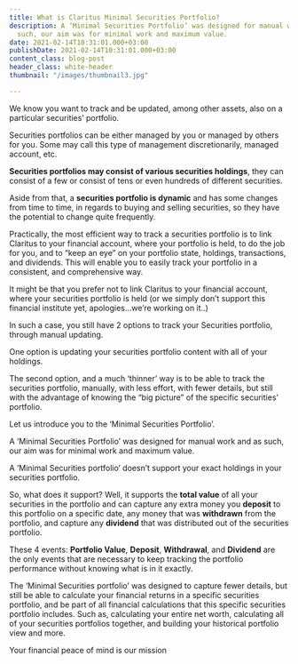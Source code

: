 ```yaml
---
title: What is Claritus Minimal Securities Portfolio?
description: A ‘Minimal Securities Portfolio’ was designed for manual work and as
  such, our aim was for minimal work and maximum value.
date: 2021-02-14T10:31:01.000+03:00
publishDate: 2021-02-14T10:31:01.000+03:00
content_class: blog-post
header_class: white-header
thumbnail: "/images/thumbnail3.jpg"

---
```

We know you want to track and be updated, among other assets, also on a particular securities’ portfolio.

Securities portfolios can be either managed by you or managed by others for you. Some may call this type of management discretionarily, managed account, etc.

**Securities portfolios may consist of various securities holdings**, they can consist of a few or consist of tens or even hundreds of different securities.

Aside from that, a **securities portfolio is dynamic** and has some changes from time to time, in regards to buying and selling securities, so they have the potential to change quite frequently.

Practically, the most efficient way to track a securities portfolio is to link Claritus to your financial account, where your portfolio is held, to do the job for you, and to “keep an eye” on your portfolio state, holdings, transactions, and dividends. This will enable you to easily track your portfolio in a consistent, and comprehensive way.

It might be that you prefer not to link Claritus to your financial account, where your securities portfolio is held (or we simply don’t support this financial institute yet, apologies…we’re working on it..)

In such a case, you still have 2 options to track your Securities portfolio, through manual updating.

One option is updating your securities portfolio content with all of your holdings.

The second option, and a much ‘thinner’ way is to be able to track the securities portfolio, manually, with less effort, with fewer details, but still with the advantage of knowing the “big picture” of the specific securities’ portfolio.

Let us introduce you to the ‘Minimal Securities Portfolio’.

A ‘Minimal Securities Portfolio’ was designed for manual work and as such, our aim was for minimal work and maximum value.

A ‘Minimal Securities portfolio’ doesn’t support your exact holdings in your securities portfolio.

So, what does it support? Well, it supports the **total value** of all your securities in the portfolio and can capture any extra money you **deposit** to this portfolio on a specific date, any money that was **withdrawn** from the portfolio, and capture any **dividend** that was distributed out of the securities portfolio.

These 4 events: **Portfolio Value**, **Deposit**, **Withdrawal**, and **Dividend** are the only events that are necessary to keep tracking the portfolio performance without knowing what is in it exactly.

The  ‘Minimal Securities portfolio’ was designed to capture fewer details, but still be able to calculate your financial returns in a  specific securities portfolio, and be part of all financial calculations that this specific securities portfolio includes.  Such as, calculating your entire net worth, calculating all of your securities portfolios together, and building your historical portfolio view and more.

Your financial peace of mind is our mission